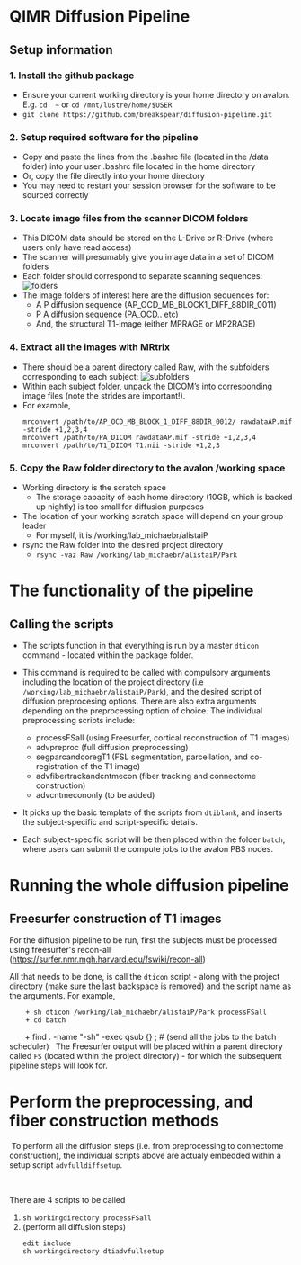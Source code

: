 # QIMR Diffusion Pipeline

## Setup information

### 1. Install the github package
   * Ensure your current working directory is your home directory on avalon. E.g. `cd  ~` or `cd /mnt/lustre/home/$USER`
   * `git clone https://github.com/breakspear/diffusion-pipeline.git`
### 2. Setup required software for the pipeline
   * Copy and paste the lines from the .bashrc file (located in the /data folder) into your user .bashrc file located in the home directory 
   * Or, copy the file directly into your home directory
   * You may need to restart your session browser for the software to be sourced correctly
### 3. Locate image files from the scanner DICOM folders
   * This DICOM data should be stored on the L-Drive or R-Drive (where users only have read access)
   * The scanner will presumably give you image data in a set of DICOM folders
   * Each folder should correspond to separate scanning sequences:
     ![folders](https://cloud.githubusercontent.com/assets/23441440/24085970/ec2e0d5e-0d51-11e7-905b-1a5991050e2a.png)
   * The image folders of interest here are the diffusion sequences for: 
     + A P diffusion sequence (AP_OCD_MB_BLOCK1_DIFF_88DIR_0011)
     + P A diffusion sequence (PA_OCD.. etc)
     + And, the structural T1-image (either MPRAGE or MP2RAGE)
### 4. Extract all the images with MRtrix
   * There should be a parent directory called Raw, with the subfolders corresponding to each subject:
     ![subfolders](https://cloud.githubusercontent.com/assets/23441440/24085971/f05c659c-0d51-11e7-9938-a7c83b3ed7b4.png)
   * Within each subject folder, unpack the DICOM’s into corresponding image files (note the strides are important!).
   * For example, 
     ```
     mrconvert /path/to/AP_OCD_MB_BLOCK_1_DIFF_88DIR_0012/ rawdataAP.mif -stride +1,2,3,4
     mrconvert /path/to/PA_DICOM rawdataAP.mif -stride +1,2,3,4
     mrconvert /path/to/T1_DICOM T1.nii -stride +1,2,3
     ```
### 5. Copy the Raw folder directory to the avalon /working space
   * Working directory is the scratch space
     + The storage capacity of each home directory (10GB, which is backed up nightly) is too small for diffusion purposes
   * The location of your working scratch space will depend on your group leader
     + For myself, it is /working/lab_michaebr/alistaiP
   * rsync the Raw folder into the desired project directory 
     + `rsync -vaz Raw /working/lab_michaebr/alistaiP/Park`

# The functionality of the pipeline

## Calling the scripts
 
  * The scripts function in that everything is run by a master `dticon` command - located within the package folder.
  
  * This command is required to be called with compulsory arguments including the location of the project directory (i.e `/working/lab_michaebr/alistaiP/Park`), and the desired script of diffusion preprocesing options. There are also extra arguments depending on the preprocessing option of choice. The individual preprocessing scripts include:

     + processFSall (using Freesurfer, cortical reconstruction of T1 images)
     + advpreproc (full diffusion preprocessing)
     + segparcandcoregT1 (FSL segmentation, parcellation, and co-registration of the T1 image)
     + advfibertrackandcntmecon (fiber tracking and connectome construction)
     + advcntmecononly (to be added)

  * It picks up the basic template of the scripts from `dtiblank`, and inserts the subject-specific and script-specific details.
  
  * Each subject-specific script will be then placed within the folder `batch`, where users can submit the compute jobs to the avalon PBS nodes. 
  
# Running the whole diffusion pipeline

## Freesurfer construction of T1 images

  For the diffusion  pipeline to be run, first the subjects must be processed using freesurfer's recon-all (https://surfer.nmr.mgh.harvard.edu/fswiki/recon-all)

  All that needs to be done, is call the `dticon` script - along with the project directory (make sure the last backspace is removed) and the script name as the arguments. For example,
  
        + sh dticon /working/lab_michaebr/alistaiP/Park processFSall  
        + cd batch
        + find . -name "-sh" -exec qsub {} \; # (send all the jobs to the batch scheduler)
  
  The Freesurfer output will be placed within a parent directory called `FS` (located within the project directory) - for which the subsequent pipeline steps will look for.
  
 # Perform the preprocessing, and fiber construction methods
  
  To perform all the diffusion steps (i.e. from preprocessing to connectome construction), the individual scripts above are actualy embedded within a setup script `advfulldiffsetup`.
  
  
  
  
  
There are 4 scripts to be called 

1. `sh workingdirectory processFSall`
2. (perform all diffusion steps)
   ```
   edit include 
   sh workingdirectory dtiadvfullsetup
   ```
